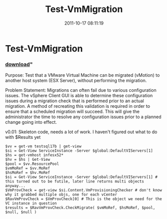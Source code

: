 ﻿---
pid:            3005
parent:         0
children:       
poster:         halr9000
title:          Test-VmMigration
date:           2011-10-17 08:11:19
format:         posh
---

# Test-VmMigration

### [download](3005.ps1)"

Purpose: Test that a VMware Virtual Machine can be migrated (vMotion) to another host system (ESX Server), without performing the migration.

Problem Statement: Migrations can often fail due to various configuration issues. The vSphere Client GUI is able to determine these configuration issues during a migration check that is performed prior to an actual migration. A method of recreating this validation is required in order to ensure that a scheduled migration will succeed. This will give the administrator the time to resolve any configuration issues prior to a planned change going into effect.

v0.01: Skeleton code, needs a lot of work. I haven't figured out what to do with $Results yet

```posh
$vv = get-vm testsql17b | get-view
$si = Get-View ServiceInstance -Server $global:DefaultVIServers[1]
$hs = get-vmhost infesx52*
$hv = $hs | Get-View
$pool = $vv.ResourcePool
$vmMoRef = $vv.MoRef
$hsMoRef = $hv.MoRef
$si = Get-View ServiceInstance -Server $global:DefaultVIServers[1] # this turned out to be futile, later line returns multi objects anyway...
$VmProvCheck = get-view $si.Content.VmProvisioningChecker # don't know why it grabbed multiple objs, one for each vCenter
$RavVmProvCheck = $VmProvCheck[0] # This is the object we need for the VC instance in question
$results = $RavVmProvCheck.CheckMigrate( $vmMoRef, $hsMoRef, $pool, $null, $null )
```
